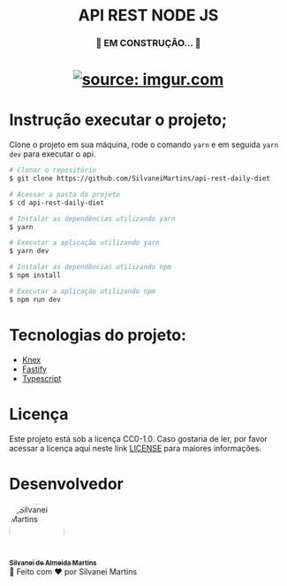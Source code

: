 <h1 align="center">
   API REST NODE JS
</h1>

<h3 align="center">
	🚧  EM CONSTRUÇÃO...  🚧
</h3>

<h1 align="center">
    <a href="https://imgur.com/PdtSey7"><img src="https://i.imgur.com/PdtSey7.jpg" title="source: imgur.com" /></a>
    <br />
</h1>

# Instrução executar o projeto;

Clone o projeto em sua máquina, rode o comando `yarn` e em seguida `yarn dev` para executar o api.

```bash
# Clonar o repositório
$ git clone https://github.com/SilvaneiMartins/api-rest-daily-diet

# Acessar a pasta do projeto
$ cd api-rest-daily-diet

# Instalar as dependências utilizando yarn
$ yarn

# Executar a aplicação utilizando yarn
$ yarn dev

# Instalar as dependências utilizando npm
$ npm install

# Executar a aplicação utilizando npm
$ npm run dev
```
# Tecnologias do projeto:
-   [Knex](https://knexjs.org/)
-   [Fastify](https://fastify.io/)
-   [Typescript](https://www.typescriptlang.org/)

# Licença
Este projeto está sob a licença CC0-1.0. Caso gostaria de ler, por favor acessar a licença aqui neste link [LICENSE](https://github.com/SilvaneiMartins/api-rest-daily-diet/blob/master/LICENSE) para maiores informações.

# Desenvolvedor
<a href="https://github.com/SilvaneiMartins">
    <img
        style="border-radius:50%"
        src="https://github.com/SilvaneiMartins.png"
        width="100px;"
        alt="Silvanei Martins"
    />
    <br />
    <sub>
        <b>Silvanei de Almeida Martins</b>
    </sub>
    <br />
</a>
    🚀
 </a>
Feito com ❤️ por Silvanei Martins
